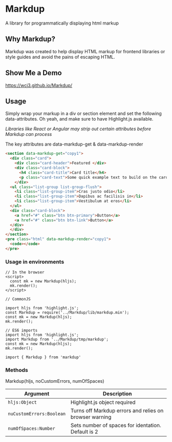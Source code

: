 # Markdup
A library for programmatically displaying html markup

## Why Markdup?

Markdup was created to help display HTML markup for frontend libraries or style guides and avoid the pains of escaping HTML.

## Show Me a Demo

https://wcj3.github.io/Markdup/

## Usage

Simply wrap your markup in a div or section element and set the following data-attributes. Oh yeah, and make sure to have Highlight.js available.

*Libraries like React or Angular may strip out certain attributes before Markdup can process*

The key attributes are data-markdup-get & data-markdup-render

```html
<section data-markdup-get="copy1">
  <div class="card">
    <div class="card-header">Featured </div>
    <div class="card-block">
      <h4 class="card-title">Card title</h4>
      <p class="card-text">Some quick example text to build on the card title and make up the bulk of the card's content</p>
    </div>
  <ul class="list-group list-group-flush">
    <li class="list-group-item">Cras justo odio</li>
    <li class="list-group-item">Dapibus ac facilisis in</li>
    <li class="list-group-item">Vestibulum at eros</li>
  </ul>
  <div class="card-block">
    <a href="#" class="btn btn-primary">Button</a>
    <a href="#" class="btn btn-link">Button</a>
  </div>
  </div>
</section>
<pre class="html" data-markdup-render="copy1">
  <code></code>
</pre>
```

### Usage in environments

```
// In the browser
<script>
  const mk = new Markdup(hljs);
  mk.render();
</script>

// CommonJS

import hljs from 'highlight.js';
const Markdup = require('../Markdup/lib/markdup.min');
const mk = new Markdup(hljs);
mk.render();

// ES6 imports
import hljs from 'highlight.js';
import Markdup from '../Markdup/tmp/markdup';
const mk = new Markdup(hljs);
mk.render();

import { Markdup } from 'markdup'
```

### Methods
Markdup(hljs, noCustomErrors, numOfSpaces)

| Argument | Description |
| --- | --- |
| `hljs:Object` | Highlight.js object required  |
| `nuCustomErrors:Boolean` | Turns off Markdup errors and relies on browser warning   |
| `numOfSpaces:Number` | Sets number of spaces for identation. Default is 2   |
